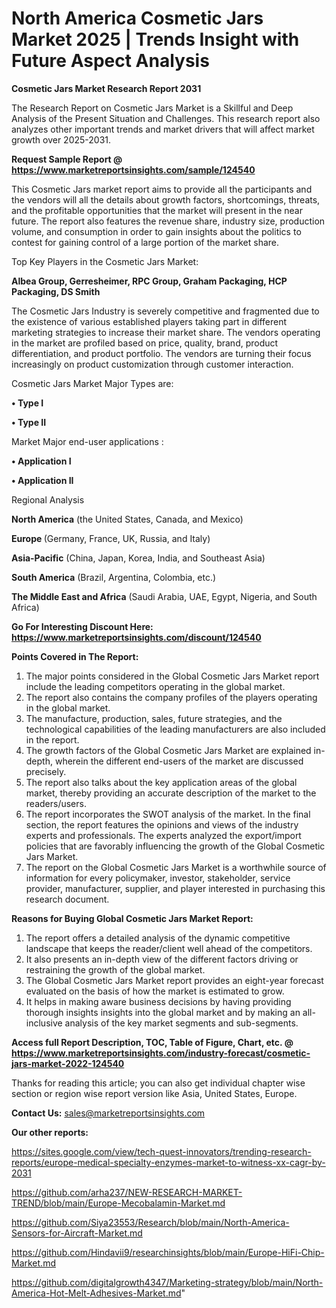 # North America Cosmetic Jars Market 2025 | Trends Insight with Future Aspect Analysis

<strong>Cosmetic Jars Market Research Report 2031</strong>

The Research Report on Cosmetic Jars Market is a Skillful and Deep Analysis of the Present Situation and Challenges. This research report also analyzes other important trends and market drivers that will affect market growth over 2025-2031.

<strong>Request Sample Report @ <a href=https://www.marketreportsinsights.com/sample/124540>https://www.marketreportsinsights.com/sample/124540</a></strong>

This Cosmetic Jars market report aims to provide all the participants and the vendors will all the details about growth factors, shortcomings, threats, and the profitable opportunities that the market will present in the near future. The report also features the revenue share, industry size, production volume, and consumption in order to gain insights about the politics to contest for gaining control of a large portion of the market share.

Top Key Players in the Cosmetic Jars Market:

<strong>Albea Group, Gerresheimer, RPC Group, Graham Packaging, HCP Packaging, DS Smith</strong>

The Cosmetic Jars Industry is severely competitive and fragmented due to the existence of various established players taking part in different marketing strategies to increase their market share. The vendors operating in the market are profiled based on price, quality, brand, product differentiation, and product portfolio. The vendors are turning their focus increasingly on product customization through customer interaction.

Cosmetic Jars Market Major Types are:

<strong>• Type I

• Type II</strong>

Market Major end-user applications :

<strong>• Application I

• Application II</strong>

Regional Analysis

</u><strong><b>North America</b></strong> (the United States, Canada, and Mexico)

<strong><b>Europe </b></strong>(Germany, France, UK, Russia, and Italy)

<strong><b>Asia-Pacific</b></strong> (China, Japan, Korea, India, and Southeast Asia)

<strong><b>South America</b></strong> (Brazil, Argentina, Colombia, etc.)

<strong><b>The Middle East and Africa</b></strong> (Saudi Arabia, UAE, Egypt, Nigeria, and South Africa)

<strong>Go For Interesting Discount Here: <a href=https://www.marketreportsinsights.com/discount/124540>https://www.marketreportsinsights.com/discount/124540</a></strong>

<strong>Points Covered in The Report:</strong>
<ol>
  <li>The major points considered in the Global Cosmetic Jars Market report include the leading competitors operating in the global market.</li>
  <li>The report also contains the company profiles of the players operating in the global market.</li>
  <li>The manufacture, production, sales, future strategies, and the technological capabilities of the leading manufacturers are also included in the report.</li>
  <li>The growth factors of the Global Cosmetic Jars Market are explained in-depth, wherein the different end-users of the market are discussed precisely.</li>
  <li>The report also talks about the key application areas of the global market, thereby providing an accurate description of the market to the readers/users.</li>
  <li>The report incorporates the SWOT analysis of the market. In the final section, the report features the opinions and views of the industry experts and professionals. The experts analyzed the export/import policies that are favorably influencing the growth of the Global Cosmetic Jars Market.</li>
  <li>The report on the Global Cosmetic Jars Market is a worthwhile source of information for every policymaker, investor, stakeholder, service provider, manufacturer, supplier, and player interested in purchasing this research document.</li>
</ol>
<strong>Reasons for Buying Global Cosmetic Jars Market Report:</strong>

<ol>
  <li>The report offers a detailed analysis of the dynamic competitive landscape that keeps the reader/client well ahead of the competitors.</li>
  <li>It also presents an in-depth view of the different factors driving or restraining the growth of the global market.</li>
  <li>The Global Cosmetic Jars Market report provides an eight-year forecast evaluated on the basis of how the market is estimated to grow.</li>
  <li>It helps in making aware business decisions by having providing thorough insights insights into the global market and by making an all-inclusive analysis of the key market segments and sub-segments.</li>
</ol>
<strong>Access full Report Description, TOC, Table of Figure, Chart, etc. @ <a href=https://www.marketreportsinsights.com/industry-forecast/cosmetic-jars-market-2022-124540>https://www.marketreportsinsights.com/industry-forecast/cosmetic-jars-market-2022-124540</a></strong>


Thanks for reading this article; you can also get individual chapter wise section or region wise report version like Asia, United States, Europe.

<strong>Contact Us:</strong>
sales@marketreportsinsights.com

<strong>Our other reports:</strong>

<a href=https://sites.google.com/view/tech-quest-innovators/trending-research-reports/europe-medical-specialty-enzymes-market-to-witness-xx-cagr-by-2031>https://sites.google.com/view/tech-quest-innovators/trending-research-reports/europe-medical-specialty-enzymes-market-to-witness-xx-cagr-by-2031</a>

<a href=https://github.com/arha237/NEW-RESEARCH-MARKET-TREND/blob/main/Europe-Mecobalamin-Market.md>https://github.com/arha237/NEW-RESEARCH-MARKET-TREND/blob/main/Europe-Mecobalamin-Market.md</a>

<a href=https://github.com/Siya23553/Research/blob/main/North-America-Sensors-for-Aircraft-Market.md>https://github.com/Siya23553/Research/blob/main/North-America-Sensors-for-Aircraft-Market.md</a>

<a href=https://github.com/Hindavii9/researchinsights/blob/main/Europe-HiFi-Chip-Market.md>https://github.com/Hindavii9/researchinsights/blob/main/Europe-HiFi-Chip-Market.md</a>

<a href=https://github.com/digitalgrowth4347/Marketing-strategy/blob/main/North-America-Hot-Melt-Adhesives-Market.md>https://github.com/digitalgrowth4347/Marketing-strategy/blob/main/North-America-Hot-Melt-Adhesives-Market.md</a>"

